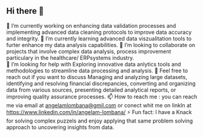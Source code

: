 ## Hi there 👋

🔭 I’m currently working on enhancing data validation processes and implementing advanced data cleaning protocols to improve data accuracy and integrity.
🌱 I’m currently learning advanced data viszualitation tools to furter enhance my data analysis capabilities.
👯 I’m looking to collaborate on projects that involve complex data analysis, process improvement particulary in the healthcare/ ERPsystems industry.  
🤔 I’m looking for help with Exploring innovative data anlytics tools and methodologies to streamline data processing and analysis.
💬 Feel free to reach out if you want to discuss Managing and analyzing large datasets, identifying and resolving financial discrepancies, converting and organizing data from various sources, presenting detailed analytical reports, or improving quality assurance processes.
📫 How to reach me : you can reach me via email at angelamlombana@gmil.com or conect whit me on linkIn at https://www.linkedin.com/in/angelam-lombana/
⚡ Fun fact: I have a Knack for solving complex puzzels and enjoy applying that same problem solving approach to uncovering insights from data.

